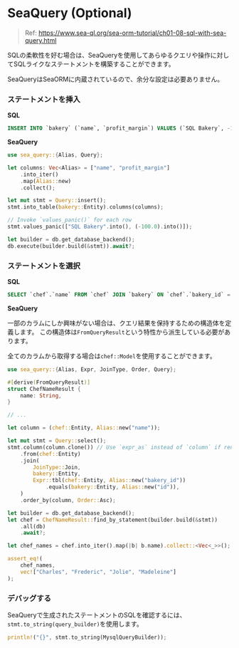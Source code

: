 # SeaQuery (Optional)

> Ref: https://www.sea-ql.org/sea-orm-tutorial/ch01-08-sql-with-sea-query.html

SQLの柔軟性を好む場合は、SeaQueryを使用してあらゆるクエリや操作に対してSQLライクなステートメントを構築することができます。

SeaQueryはSeaORMに内蔵されているので、余分な設定は必要ありません。

### ステートメントを挿入

**SQL**

```sql
INSERT INTO `bakery` (`name`, `profit_margin`) VALUES (`SQL Bakery`, -100)
```

**SeaQuery**

```rust
use sea_query::{Alias, Query};

let columns: Vec<Alias> = ["name", "profit_margin"]
    .into_iter()
    .map(Alias::new)
    .collect();

let mut stmt = Query::insert();
stmt.into_table(bakery::Entity).columns(columns);

// Invoke `values_panic()` for each row
stmt.values_panic(["SQL Bakery".into(), (-100.0).into()]);

let builder = db.get_database_backend();
db.execute(builder.build(&stmt)).await?;
```

### ステートメントを選択

**SQL**

```sql
SELECT `chef`.`name` FROM `chef` JOIN `bakery` ON `chef`.`bakery_id` = `bakery`.`id` ORDER BY `chef`.`name` ASC
```

**SeaQuery**

一部のカラムにしか興味がない場合は、クエリ結果を保持するための構造体を定義します。
この構造体は`FromQueryResult`という特性から派生している必要があります。

全てのカラムから取得する場合は`chef::Model`を使用することができます。

```rust
use sea_query::{Alias, Expr, JoinType, Order, Query};

#[derive(FromQueryResult)]
struct ChefNameResult {
    name: String,
}

// ...

let column = (chef::Entity, Alias::new("name"));

let mut stmt = Query::select();
stmt.column(column.clone()) // Use `expr_as` instead of `column` if renaming is necessary
    .from(chef::Entity)
    .join(
        JoinType::Join,
        bakery::Entity,
        Expr::tbl(chef::Entity, Alias::new("bakery_id"))
            .equals(bakery::Entity, Alias::new("id")),
    )
    .order_by(column, Order::Asc);

let builder = db.get_database_backend();
let chef = ChefNameResult::find_by_statement(builder.build(&stmt))
    .all(db)
    .await?;

let chef_names = chef.into_iter().map(|b| b.name).collect::<Vec<_>>();

assert_eq!(
    chef_names,
    vec!["Charles", "Frederic", "Jolie", "Madeleine"]
);
```

### デバッグする

SeaQueryで生成されたステートメントのSQLを確認するには、`stmt.to_string(query_builder)`を使用します。

```rust
println!("{}", stmt.to_string(MysqlQueryBuilder));
```
